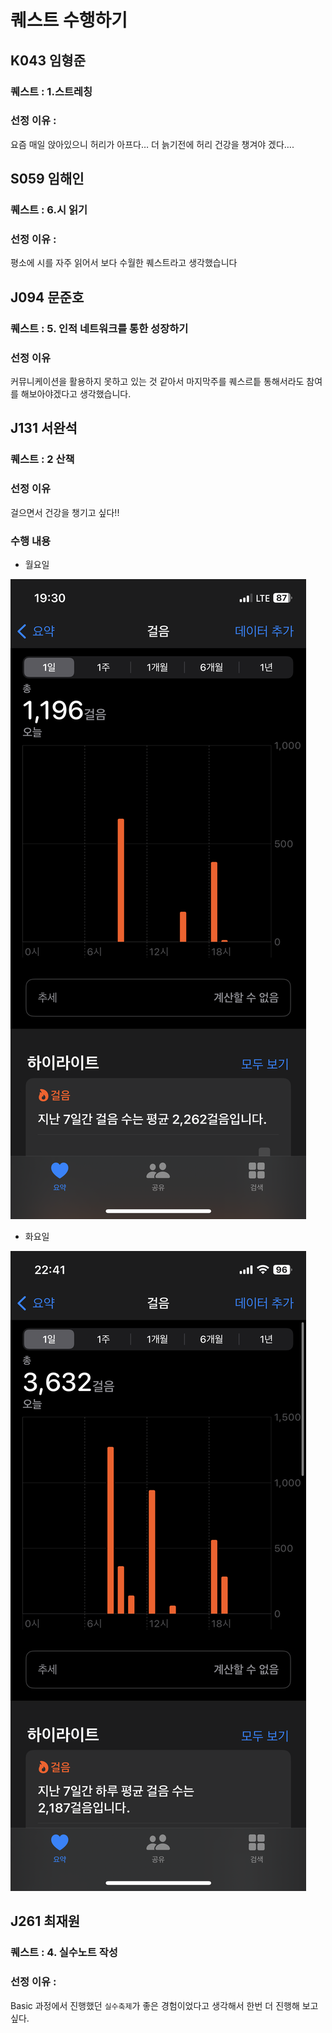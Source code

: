 # 퀘스트 수행하기

## K043 임형준

### 퀘스트 : 1.스트레칭

### 선정 이유 :

요즘 매일 앉아있으니 허리가 아프다… 더 늙기전에 허리 건강을 챙겨야 겠다….

## S059 임해인

### 퀘스트 : 6.시 읽기

### 선정 이유 :

평소에 시를 자주 읽어서 보다 수월한 퀘스트라고 생각했습니다

## J094 문준호

### 퀘스트 : 5. 인적 네트워크를 통한 성장하기

### 선정 이유

커뮤니케이션을 활용하지 못하고 있는 것 같아서 마지막주를 퀘스르틑 통해서라도 참여를 해보아야겠다고 생각했습니다.

## J131 서완석

### 퀘스트 : 2 산책

### 선정 이유

걸으면서 건강을 챙기고 싶다!!

### 수행 내용

- 월요일

<img src="./images/J131_1.png" />

- 화요일

<img src="./images/J131_2.png" />

## J261 최재원

### 퀘스트 : 4. 실수노트 작성

### 선정 이유 :

Basic 과정에서 진행했던 `실수축제`가 좋은 경험이었다고 생각해서 한번 더 진행해 보고 싶다.
